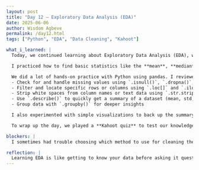 ```yaml
---
layout: post
title: "Day 12 – Exploratory Data Analysis (EDA)"
date: 2025-06-06
author: Wisdom Agbeve
permalink: /day12.html
tags: ["Python", "EDA", "Data Cleaning", "Kahoot"]

what_i_learned: |
  Today, we continued learning about Exploratory Data Analysis (EDA), which is all about understanding the structure, patterns, and summaries of a dataset before doing any complex analysis or machine learning.

  I practiced how to find basic statistics like the **mean**, **median**, and **mode**. These measures of central tendency help give a general idea of how the data is behaving. I also learned how outliers can affect the mean, and why median is sometimes more reliable.

  We did a lot of hands-on practice with Python using pandas. I reviewed how to:
  - Check for and handle missing values using `.isnull()`, `.dropna()`, and `.fillna()`
  - Filter and locate specific rows or columns using `.loc[]` and `.iloc[]`
  - Strip white spaces from column names or text data using `.str.strip()`
  - Use `.describe()` to quickly get a summary of a dataset (mean, std, min, max, etc.)
  - Group data with `.groupby()` for deeper insights

  I also experimented with simple visualizations to back up the summary stats, and got more comfortable identifying trends and patterns just by looking at numbers and distributions.

  To wrap up the day, we played a **Kahoot quiz** to test our knowledge. The questions covered important EDA functions like `.dropna()`, `.mean()`, and `.groupby()`. It was a fun way to review and reinforce what we learned.

blockers: |
  I sometimes had trouble choosing which method to use for cleaning the data, especially when it came to filling missing values. Watching short videos and trying out different techniques helped me improve.

reflection: |
  Learning EDA is like getting to know your data before asking it questions. It’s a key first step that helps avoid mistakes later on. Today gave me more confidence in reading raw datasets and figuring out how to clean and summarize them. The Kahoot game made the review fun and showed me what I still need to study.
---
```

